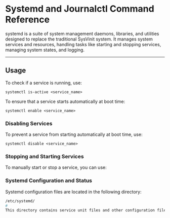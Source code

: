 # Systemd and Journalctl Command Reference

systemd is a suite of system management daemons, libraries, and utilities designed to replace the traditional SysVinit system. It manages system services and resources, handling tasks like starting and stopping services, managing system states, and logging.

---

## Usage

To check if a service is running, use:


`systemctl is-active <service_name>`

To ensure that a service starts automatically at boot time:

`systemctl enable <service_name>`

### Disabling Services

To prevent a service from starting automatically at boot time, use:

`systemctl disable <service_name>`

### Stopping and Starting Services

To manually start or stop a service, you can use:


### Systemd Configuration and Status
Systemd configuration files are located in the following directory:

```bash
/etc/systemd/
#
This directory contains service unit files and other configuration files used by systemd.
